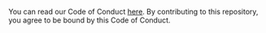 You can read our Code of Conduct [here](https://docs.joinplu.me/organization/code-of-conduct).
By contributing to this repository, you agree to be bound by this Code of Conduct.
